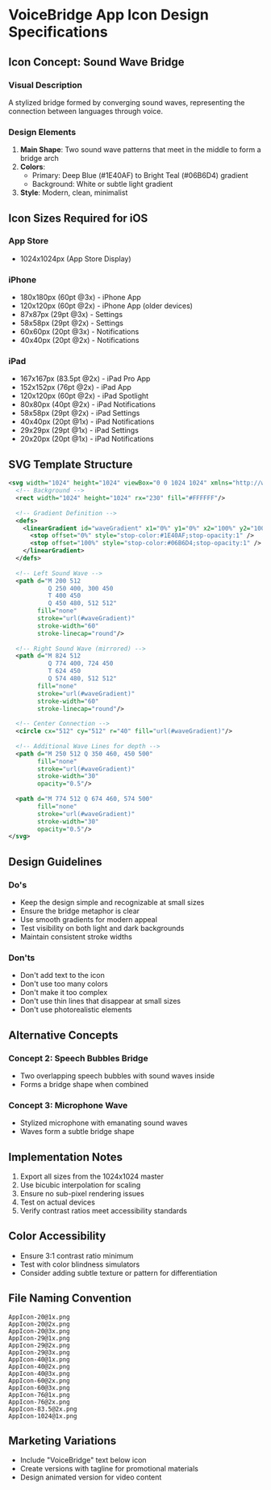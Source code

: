 # VoiceBridge App Icon Design Specifications

## Icon Concept: Sound Wave Bridge

### Visual Description
A stylized bridge formed by converging sound waves, representing the connection between languages through voice.

### Design Elements
1. **Main Shape**: Two sound wave patterns that meet in the middle to form a bridge arch
2. **Colors**: 
   - Primary: Deep Blue (#1E40AF) to Bright Teal (#06B6D4) gradient
   - Background: White or subtle light gradient
3. **Style**: Modern, clean, minimalist

## Icon Sizes Required for iOS

### App Store
- 1024x1024px (App Store Display)

### iPhone
- 180x180px (60pt @3x) - iPhone App
- 120x120px (60pt @2x) - iPhone App (older devices)
- 87x87px (29pt @3x) - Settings
- 58x58px (29pt @2x) - Settings
- 60x60px (20pt @3x) - Notifications
- 40x40px (20pt @2x) - Notifications

### iPad
- 167x167px (83.5pt @2x) - iPad Pro App
- 152x152px (76pt @2x) - iPad App
- 120x120px (60pt @2x) - iPad Spotlight
- 80x80px (40pt @2x) - iPad Notifications
- 58x58px (29pt @2x) - iPad Settings
- 40x40px (20pt @1x) - iPad Notifications
- 29x29px (29pt @1x) - iPad Settings
- 20x20px (20pt @1x) - iPad Notifications

## SVG Template Structure

```svg
<svg width="1024" height="1024" viewBox="0 0 1024 1024" xmlns="http://www.w3.org/2000/svg">
  <!-- Background -->
  <rect width="1024" height="1024" rx="230" fill="#FFFFFF"/>
  
  <!-- Gradient Definition -->
  <defs>
    <linearGradient id="waveGradient" x1="0%" y1="0%" x2="100%" y2="100%">
      <stop offset="0%" style="stop-color:#1E40AF;stop-opacity:1" />
      <stop offset="100%" style="stop-color:#06B6D4;stop-opacity:1" />
    </linearGradient>
  </defs>
  
  <!-- Left Sound Wave -->
  <path d="M 200 512 
           Q 250 400, 300 450
           T 400 450
           Q 450 480, 512 512"
        fill="none" 
        stroke="url(#waveGradient)" 
        stroke-width="60"
        stroke-linecap="round"/>
  
  <!-- Right Sound Wave (mirrored) -->
  <path d="M 824 512 
           Q 774 400, 724 450
           T 624 450
           Q 574 480, 512 512"
        fill="none" 
        stroke="url(#waveGradient)" 
        stroke-width="60"
        stroke-linecap="round"/>
  
  <!-- Center Connection -->
  <circle cx="512" cy="512" r="40" fill="url(#waveGradient)"/>
  
  <!-- Additional Wave Lines for depth -->
  <path d="M 250 512 Q 350 460, 450 500" 
        fill="none" 
        stroke="url(#waveGradient)" 
        stroke-width="30" 
        opacity="0.5"/>
  
  <path d="M 774 512 Q 674 460, 574 500" 
        fill="none" 
        stroke="url(#waveGradient)" 
        stroke-width="30" 
        opacity="0.5"/>
</svg>
```

## Design Guidelines

### Do's
- Keep the design simple and recognizable at small sizes
- Ensure the bridge metaphor is clear
- Use smooth gradients for modern appeal
- Test visibility on both light and dark backgrounds
- Maintain consistent stroke widths

### Don'ts
- Don't add text to the icon
- Don't use too many colors
- Don't make it too complex
- Don't use thin lines that disappear at small sizes
- Don't use photorealistic elements

## Alternative Concepts

### Concept 2: Speech Bubbles Bridge
- Two overlapping speech bubbles with sound waves inside
- Forms a bridge shape when combined

### Concept 3: Microphone Wave
- Stylized microphone with emanating sound waves
- Waves form a subtle bridge shape

## Implementation Notes

1. Export all sizes from the 1024x1024 master
2. Use bicubic interpolation for scaling
3. Ensure no sub-pixel rendering issues
4. Test on actual devices
5. Verify contrast ratios meet accessibility standards

## Color Accessibility
- Ensure 3:1 contrast ratio minimum
- Test with color blindness simulators
- Consider adding subtle texture or pattern for differentiation

## File Naming Convention
```
AppIcon-20@1x.png
AppIcon-20@2x.png
AppIcon-20@3x.png
AppIcon-29@1x.png
AppIcon-29@2x.png
AppIcon-29@3x.png
AppIcon-40@1x.png
AppIcon-40@2x.png
AppIcon-40@3x.png
AppIcon-60@2x.png
AppIcon-60@3x.png
AppIcon-76@1x.png
AppIcon-76@2x.png
AppIcon-83.5@2x.png
AppIcon-1024@1x.png
```

## Marketing Variations
- Include "VoiceBridge" text below icon
- Create versions with tagline for promotional materials
- Design animated version for video content